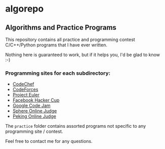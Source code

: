 algorepo
========

Algorithms and Practice Programs
--------------------------------

This repository contains all practice and programming contest C/C++/Python programs that I have ever written. 

Nothing here is guaranteed to work, but if it helps you, I'd be glad to know :-)

### Programming sites for each subdirectory:

  * [CodeChef](http://codechef.com)
  * [CodeForces](http://codeforces.com/)
  * [Project Euler](http://projecteuler.net/)
  * [Facebook Hacker Cup](https://www.facebook.com/hackercup)
  * [Google Code Jam](https://code.google.com/codejam/)
  * [Sphere Online Judge](http://www.spoj.pl/) 
  * [Peking Online Judge](http://poj.org/)

The `practice` folder contains assorted programs not specific to any programming site / contest.

Feel free to contact me for any questions. 


